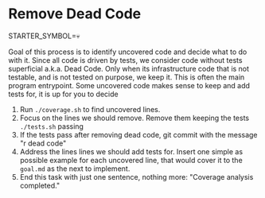 # Remove Dead Code

STARTER_SYMBOL=💀

Goal of this process is to identify uncovered code and decide what to do with it.
Since all code is driven by tests, we consider code without tests superficial a.k.a. Dead Code.
Only when its infrastructure code that is not testable, and is not tested on purpose, we keep it. This is often the main program entrypoint. 
Some uncovered code makes sense to keep and add tests for, it is up for you to decide

1. Run `./coverage.sh` to find uncovered lines.
2. Focus on the lines we should remove. Remove them keeping the tests `./tests.sh` passing
3. If the tests pass after removing dead code, git commit with the message "r dead code"
4. Address the lines lines we should add tests for. Insert one simple as possible example for each uncovered line, that would cover it to the `goal.md` as the next to implement.
5. End this task with just one sentence, nothing more: "Coverage analysis completed."
